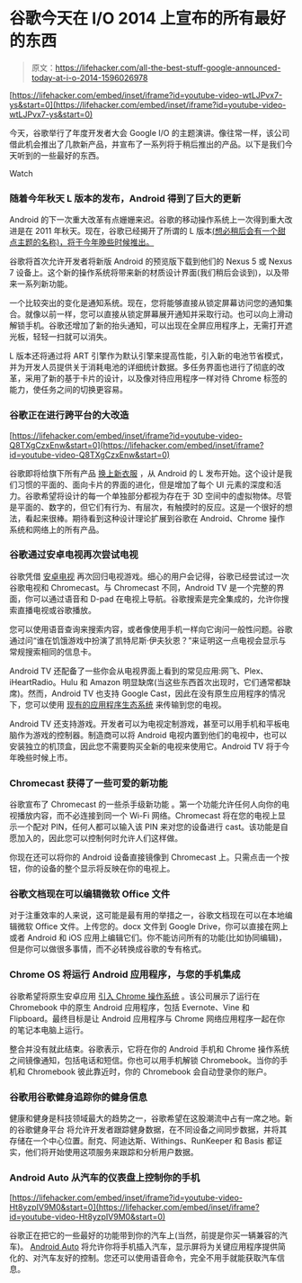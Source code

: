 # 谷歌今天在 I/O 2014 上宣布的所有最好的东西

> 原文：<https://lifehacker.com/all-the-best-stuff-google-announced-today-at-i-o-2014-1596026978>

 [https://lifehacker.com/embed/inset/iframe?id=youtube-video-wtLJPvx7-ys&start=0](https://lifehacker.com/embed/inset/iframe?id=youtube-video-wtLJPvx7-ys&start=0) 

今天，谷歌举行了年度开发者大会 Google I/O 的主题演讲。像往常一样，该公司借此机会推出了几款新产品，并宣布了一系列将于稍后推出的产品。以下是我们今天听到的一些最好的东西。

Watch

### 随着今年秋天 L 版本的发布，Android 得到了巨大的更新

Android 的下一次重大改革有点姗姗来迟。谷歌的移动操作系统上一次得到重大改进是在 2011 年秋天。现在，谷歌已经揭开了所谓的 L 版本[(想必稍后会有一个甜点主题的名称)，将于今年晚些时候推出。](https://lifehacker.com/updating-all-the-new-stuff-in-androids-l-release-prev-1595928268)

谷歌将首次允许开发者将新版 Android 的预览版下载到他们的 Nexus 5 或 Nexus 7 设备上。这个新的操作系统将带来新的材质设计界面(我们稍后会谈到)，以及带来一系列新功能。

一个比较突出的变化是通知系统。现在，您将能够直接从锁定屏幕访问您的通知集合。就像以前一样，您可以直接从锁定屏幕展开通知并采取行动。也可以向上滑动解锁手机。谷歌还增加了新的抬头通知，可以出现在全屏应用程序上，无需打开遮光板，轻轻一扫就可以消失。

L 版本还将通过将 ART 引擎作为默认引擎来提高性能，引入新的电池节省模式，并为开发人员提供关于消耗电池的详细统计数据。多任务界面也进行了彻底的改革，采用了新的基于卡片的设计，以及像对待应用程序一样对待 Chrome 标签的能力，使任务之间的切换更容易。

### 谷歌正在进行跨平台的大改造

 [https://lifehacker.com/embed/inset/iframe?id=youtube-video-Q8TXgCzxEnw&start=0](https://lifehacker.com/embed/inset/iframe?id=youtube-video-Q8TXgCzxEnw&start=0) 

谷歌即将给旗下所有产品 [换上新衣服](https://gizmodo.com/googles-new-look-for-android-is-leaking-out-onto-the-we-1595926538) ，从 Android 的 L 发布开始。这个设计是我们习惯的平面的、面向卡片的界面的进化，但是增加了每个 UI 元素的深度和活力。谷歌希望将设计的每一个单独部分都视为存在于 3D 空间中的虚拟物体。尽管是平面的、数字的，但它们有行为、有层次，有触摸时的反应。这是一个很好的想法，看起来很棒。期待看到这种设计理论扩展到谷歌在 Android、Chrome 操作系统和网络上的所有产品。

### 谷歌通过安卓电视再次尝试电视

谷歌凭借 [安卓电视](https://lifehacker.com/google-unveils-android-tv-brings-android-to-the-big-sc-1595960641) 再次回归电视游戏。细心的用户会记得，谷歌已经尝试过一次谷歌电视和 Chromecast。与 Chromecast 不同，Android TV 是一个完整的界面，你可以通过语音和 D-pad 在电视上导航。谷歌搜索是完全集成的，允许你搜索直播电视或谷歌播放。

您可以使用语音查询来搜索内容，或者像使用手机一样向它询问一般性问题。谷歌通过问“谁在饥饿游戏中扮演了凯特尼斯·伊夫狄恩？”来证明这一点电视会显示与常规搜索相同的信息卡。

Android TV 还配备了一些你会从电视界面上看到的常见应用:网飞、Plex、iHeartRadio。Hulu 和 Amazon 明显缺席(当这些东西首次出现时，它们通常都缺席)。然而，Android TV 也支持 Google Cast，因此在没有原生应用程序的情况下，您可以使用 [现有的应用程序生态系统](https://lifehacker.com/the-best-chromecast-apps-1538438569) 来传输到您的电视。

Android TV 还支持游戏。开发者可以为电视定制游戏，甚至可以用手机和平板电脑作为游戏的控制器。制造商可以将 Android 电视内置到他们的电视中，也可以安装独立的机顶盒，因此您不需要购买全新的电视来使用它。Android TV 将于今年晚些时候上市。

### Chromecast 获得了一些可爱的新功能

谷歌宣布了 Chromecast 的一些杀手级新功能 。第一个功能允许任何人向你的电视播放内容，而不必连接到同一个 Wi-Fi 网络。Chromecast 将在您的电视上显示一个配对 PIN，任何人都可以输入该 PIN 来对您的设备进行 cast。该功能是自愿加入的，因此您可以控制何时允许人们这样做。

你现在还可以将你的 Android 设备直接镜像到 Chromecast 上。只需点击一个按钮，你的设备的整个显示将反映在你的电视上。

### 谷歌文档现在可以编辑微软 Office 文件

对于注重效率的人来说，这可能是最有用的举措之一，谷歌文档现在可以在本地编辑微软 Office 文件。上传您的。docx 文件到 Google Drive，你可以直接在网上或者 Android 和 iOS 应用上编辑它们。你不能访问所有的功能(比如协同编辑)，但是你可以做很多事情，而不必转换成谷歌的专有格式。

### Chrome OS 将运行 Android 应用程序，与您的手机集成

谷歌希望将原生安卓应用 [引入 Chrome 操作系统](https://lifehacker.com/chrome-os-will-run-android-apps-natively-sync-with-and-1595975542) 。该公司展示了运行在 Chromebook 中的原生 Android 应用程序，包括 Evernote、Vine 和 Flipboard。最终目标是让 Android 应用程序与 Chrome 网络应用程序一起在你的笔记本电脑上运行。

整合并没有就此结束。谷歌表示，它将在你的 Android 手机和 Chrome 操作系统之间镜像通知，包括电话和短信。你也可以用手机解锁 Chromebook。当你的手机和 Chromebook 彼此靠近时，你的 Chromebook 会自动登录你的账户。

### 谷歌用谷歌健身追踪你的健身信息

健康和健身是科技领域最大的趋势之一，谷歌希望在这股潮流中占有一席之地。新的谷歌健身平台 将允许开发者跟踪健身数据，在不同设备之间同步数据，并将其存储在一个中心位置。耐克、阿迪达斯、Withings、RunKeeper 和 Basis 都证实，他们将开始使用这项服务来跟踪和分析用户数据。

### Android Auto 从汽车的仪表盘上控制你的手机

 [https://lifehacker.com/embed/inset/iframe?id=youtube-video-Ht8yzpIV9M0&start=0](https://lifehacker.com/embed/inset/iframe?id=youtube-video-Ht8yzpIV9M0&start=0) 

谷歌正在把它的一些最好的功能带到你的汽车上(当然，前提是你买一辆兼容的汽车)。 [Android Auto](https://gizmodo.com/android-auto-turns-your-dashboard-into-an-android-devic-1595838032) 将允许你将手机插入汽车，显示屏将为关键应用程序提供简化的、对汽车友好的控制。您还可以使用语音命令，完全不用手就能获取汽车信息。